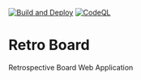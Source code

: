[![Build and Deploy](https://github.com/dmscn/retro-board/actions/workflows/main.yml/badge.svg)](https://github.com/dmscn/retro-board/actions/workflows/main.yml) [![CodeQL](https://github.com/dmscn/retro-board/actions/workflows/codeql-analysis.yml/badge.svg)](https://github.com/dmscn/retro-board/actions/workflows/codeql-analysis.yml)

# Retro Board
Retrospective Board Web Application
